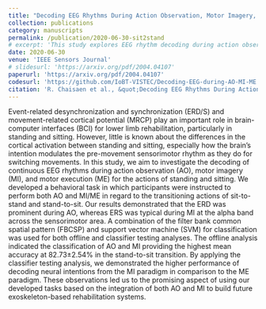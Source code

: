 ```yaml
---
title: "Decoding EEG Rhythms During Action Observation, Motor Imagery, and Execution for Standing and Sitting"
collection: publications
category: manuscripts
permalink: /publication/2020-06-30-sit2stand
# excerpt: 'This study explores EEG rhythm decoding during action observation (AO), motor imagery (MI), and motor execution (ME) for sit-to-stand and stand-to-sit transitions'
date: 2020-06-30
venue: 'IEEE Sensors Journal'
# slidesurl: 'https://arxiv.org/pdf/2004.04107'
paperurl: 'https://arxiv.org/pdf/2004.04107'
codesurl: 'https://github.com/IoBT-VISTEC/Decoding-EEG-during-AO-MI-ME'
citation: 'R. Chaisaen et al., &quot;Decoding EEG Rhythms During Action Observation, Motor Imagery, and Execution for Standing and Sitting,&quot; in <i>IEEE Sensors Journal,</i> vol. 20, no. 22, pp. 13776-13786, 15 Nov.15, 2020.'
---
```

Event-related desynchronization and synchronization (ERD/S) and movement-related cortical potential (MRCP) play an important role in brain-computer interfaces (BCI) for lower limb rehabilitation, particularly in standing and sitting. However, little is known about the differences in the cortical activation between standing and sitting, especially how the brain’s intention modulates the pre-movement sensorimotor rhythm as they do for switching movements. In this study, we aim to investigate the decoding of continuous EEG rhythms during action observation (AO), motor imagery (MI), and motor execution (ME) for the actions of standing and sitting. We developed a behavioral task in which participants were instructed to perform both AO and MI/ME in regard to the transitioning actions of sit-to-stand and stand-to-sit. Our results demonstrated that the ERD was prominent during AO, whereas ERS was typical during MI at the alpha band across the sensorimotor area. A combination of the filter bank common spatial pattern (FBCSP) and support vector machine (SVM) for classification was used for both offline and classifier testing analyses. The offline analysis indicated the classification of AO and MI providing the highest mean accuracy at 82.73±2.54% in the stand-to-sit transition. By applying the classifier testing analysis, we demonstrated the higher performance of decoding neural intentions from the MI paradigm in comparison to the ME paradigm. These observations led us to the promising aspect of using our developed tasks based on the integration of both AO and MI to build future exoskeleton-based rehabilitation systems.
